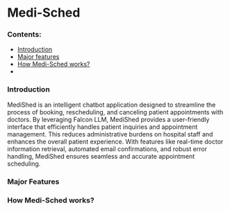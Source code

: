 # Medi-Sched
### Contents:
- [Introduction](https://github.com/Yub-S/Neuro-tech?tab=readme-ov-file#introduction)
- [Major features](https://github.com/Yub-S/Neuro-tech?tab=readme-ov-file#majorfeatures)
- [How Medi-Sched works?](https://github.com/Yub-S/Neuro-tech?tab=readme-ov-file#howmedi-schedworks?)
- 
### Introduction
 MediShed is an intelligent chatbot application designed to streamline the process of booking, rescheduling, and canceling patient appointments with doctors. By leveraging Falcon LLM, MediShed provides a user-friendly interface that efficiently handles patient inquiries and appointment management. This reduces administrative burdens on hospital staff and enhances the overall patient experience. With features like real-time doctor information retrieval, automated email confirmations, and robust error handling, MediShed ensures seamless and accurate appointment scheduling.
### Major Features
### How Medi-Sched works?
